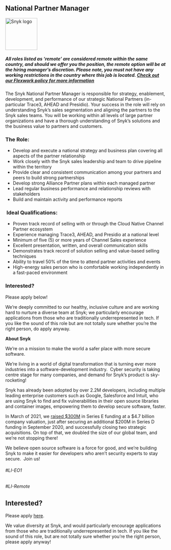 National Partner Manager
---

<img src="https://res.cloudinary.com/snyk/image/upload/v1537345894/press-kit/brand/logo-black.png" width="100" alt="Snyk logo" />

<h5><span data-sheets-formula-bar-text-style="font-size:13px;color:#000000;font-weight:normal;text-decoration:none;font-family:'Arial';font-style:normal;text-decoration-skip-ink:none;">All roles listed as ‘remote’ are considered remote within the same country, and should we offer you the position, the remote option will be at the hiring manager’s discretion. Please note, you must not have any working restrictions in the country where this job is located. </span><a href="https://snyk.io/blog/introducing-flex-work-the-future-of-work-at-snyk/" target="_blank" data-sheets-formula-bar-text-link="https://snyk.io/blog/introducing-flex-work-the-future-of-work-at-snyk/" data-sheets-formula-bar-text-style="font-size:13px;color:#1155cc;font-weight:normal;text-decoration:underline;font-family:''Arial'';font-style:normal;text-decoration-skip-ink:none;">Check out our Flexwork policy for more information</a></h5>
<p>The Snyk National Partner Manager is responsible for strategy, enablement, development, and performance of our strategic National Partners (in-particular Trace3, AHEAD and Presidio). Your success in the role will rely on understanding Snyk’s sales segmentation and aligning the partners to the Snyk sales teams. You will be working within all levels of large partner organizations and have a thorough understanding of Snyk’s solutions and the business value to partners and customers.&nbsp;</p>
<h3><strong>The Role:</strong></h3>
<ul>
<li style="font-weight: 400;"><span style="font-weight: 400;">Develop and execute a national strategy and business plan covering all aspects of the partner relationship</span></li>
<li style="font-weight: 400;"><span style="font-weight: 400;">Work closely with the Snyk sales leadership and team to drive pipeline within the territory</span></li>
<li style="font-weight: 400;"><span style="font-weight: 400;">Provide clear and consistent communication among your partners and peers to build strong partnerships</span></li>
<li style="font-weight: 400;"><span style="font-weight: 400;">Develop strong Alliance Partner plans within each managed partner</span></li>
<li style="font-weight: 400;"><span style="font-weight: 400;">Lead regular business performance and relationship reviews with stakeholders</span></li>
<li style="font-weight: 400;"><span style="font-weight: 400;">Build and maintain activity and performance reports</span></li>
</ul>
<h3><strong>&nbsp;Ideal Qualifications:</strong></h3>
<ul>
<li style="font-weight: 400;"><span style="font-weight: 400;">Proven track record of selling with or through the Cloud Native Channel Partner ecosystem</span></li>
<li style="font-weight: 400;"><span style="font-weight: 400;">Experience managing Trace3, AHEAD, and Presidio at a national level</span></li>
<li style="font-weight: 400;"><span style="font-weight: 400;">Minimum of five (5) or more years of Channel Sales experience</span></li>
<li style="font-weight: 400;"><span style="font-weight: 400;">Excellent presentation, written, and overall communication skills</span></li>
<li style="font-weight: 400;"><span style="font-weight: 400;">Demonstrates track record of solution selling and value-based selling techniques</span></li>
<li style="font-weight: 400;"><span style="font-weight: 400;">Ability to travel 50% of the time to attend partner activities and events</span></li>
<li style="font-weight: 400;"><span style="font-weight: 400;">High-energy sales person who is comfortable working independently in a fast-paced environment</span></li>
</ul>
<h3><strong>Interested?</strong></h3>
<p><span style="font-weight: 400;">Please apply below!&nbsp;</span></p>
<p><span style="font-weight: 400;">We’re deeply committed to our healthy, inclusive culture and are working hard to nurture a diverse team at Snyk; we particularly encourage applications from those who are traditionally underrepresented in tech. If you like the sound of this role but are not totally sure whether you’re the right person, do apply anyway.</span></p>
<p class="p1"><span class="s1"><strong>About Snyk</strong></span></p>
<p>We’re on a mission to make the world a safer place with more secure software.</p>
<p>We’re living in a world of digital transformation that is turning ever more industries into a software-development industry.&nbsp; Cyber security is taking centre stage for many companies, and demand for Snyk’s product is sky-rocketing!&nbsp;&nbsp;</p>
<p>Snyk has already been adopted by over 2.2M developers, including multiple leading enterprise customers such as Google, Salesforce and Intuit, who are using Snyk to find and fix vulnerabilities in their open source libraries and container images, empowering them to develop secure software, faster.</p>
<p>In March of 2021, we&nbsp;<a href="https://snyk.io/news/snyk-advances-developer-first-security-with-series-e-investment/" target="_blank">raised $300M</a>&nbsp;in Series E funding at a $4.7 billion company valuation, just after securing an additional $200M in Series D funding in September 2020, and successfully closing two strategic acquisitions. On top of that, we doubled the size of our global team, and we’re not stopping there!&nbsp;&nbsp;</p>
<p>We believe open source software is a force for good, and we’re building Snyk to make it easier for developers who aren’t security experts to stay secure.&nbsp; Join us!</p>
<h6>#LI-EO1</h6>
<h6>#LI-Remote</h6>

Interested?
---

Please apply [here](https://boards.greenhouse.io/snyk/jobs/5422649002#app).

We value diversity at Snyk, and would particularly encourage applications from those who are traditionally underrepresented in tech.
If you like the sound of this role, but are not totally sure whether you’re the right person, please apply anyway!
